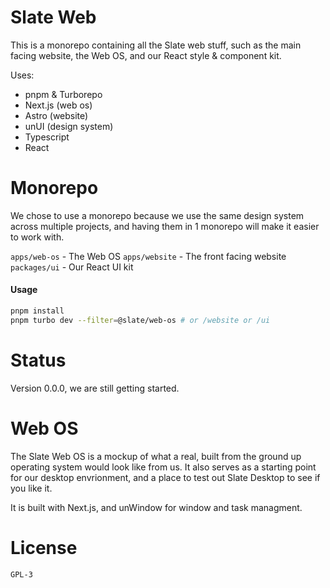 # Slate Web

This is a monorepo containing all the Slate web stuff, such as the main facing website, the Web OS, and our React style & component kit.

Uses:
- pnpm & Turborepo
- Next.js (web os)
- Astro (website)
- unUI (design system)
- Typescript
- React

# Monorepo

We chose to use a monorepo because we use the same design system across multiple projects, and having them in 1 monorepo will make it easier to work with.

`apps/web-os` - The Web OS
`apps/website` - The front facing website
`packages/ui` - Our React UI kit

#### Usage

```bash
pnpm install
pnpm turbo dev --filter=@slate/web-os # or /website or /ui
```

# Status

Version 0.0.0, we are still getting started.

# Web OS

The Slate Web OS is a mockup of what a real, built from the ground up operating system would look like from us. It also serves as a starting point for our desktop envrionment, and a place to test out Slate Desktop to see if you like it.

It is built with Next.js, and unWindow for window and task managment.

# License

`GPL-3`
